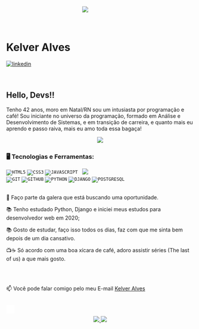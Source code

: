 <img align="right" width="300px" style="margin-top:-20px" src="https://infind.tech/wp-content/uploads/2020/11/desenvolvimento-analytics.png">

</br>
</br>

<div dsplay="inline-block">
 
 <h1 align="left">Kelver Alves</h1>
  <a href="https://www.linkedin.com/in/kelver-alves-rodrigues-7b6295bb/"  target="_blank">
    <img width="80px" src="https://i.ibb.co/RyZx12b/linkedin.png" alt="linkedin" style="vertical-align:top;">
  </a>
</div>
</br>
</br>

## Hello, Devs!!

Tenho 42 anos, moro em Natal/RN sou um intusiasta por programação e café! Sou iniciante no universo da programação, formado em Análise e Desenvolvimento de Sistemas, e em transição de carreira, e quanto mais eu aprendo e passo raiva, mais eu amo toda essa bagaça!

<p align="center">
  <img src="https://camo.githubusercontent.com/7ff31bf674c5358f243c50ad2d3709af50a98c28e1f478dcc898309b973a4099/68747470733a2f2f73757065722e616272696c2e636f6d2e62722f77702d636f6e74656e742f75706c6f6164732f323031362f30392f73757065725f696d676761746f5f6469676974616e646f5f302e676966" width="350">
</p>

### 🖥️ Tecnologias e Ferramentas: 
<img width="300px" align="right" src="https://amicci.com.br/wp-content/themes/amicci/assets/images/desenvolvimento-tecnico-e-inovacao/art-intro-01.png">
<code><img width="40px" src="https://cdn.jsdelivr.net/gh/devicons/devicon/icons/html5/html5-original-wordmark.svg" title = "HTML5"/></code>
<code><img width="40px" src="https://cdn.jsdelivr.net/gh/devicons/devicon/icons/css3/css3-original-wordmark.svg" title = "CSS3"/></code>
<code><img width="40px" src="https://cdn.jsdelivr.net/gh/devicons/devicon/icons/javascript/javascript-original.svg" title = "JAVASCRIPT"/></code>
<code><img width="40px" src="https://cdn.jsdelivr.net/gh/devicons/devicon/icons/git/git-original.svg" title = "GIT"/></code>
<code><img width="40px" src="https://cdn.jsdelivr.net/gh/devicons/devicon/icons/github/github-original.svg" title = "GITHUB"/></code>
<code><img width="40px" src="https://cdn.jsdelivr.net/gh/devicons/devicon/icons/python/python-original.svg"  title = "PYTHON"/></code>
<code><img width="40px" src="https://cdn.jsdelivr.net/gh/devicons/devicon/icons/django/django-plain.svg" title = "DJANGO"/></code>
<code><img width="40px" src="https://cdn.jsdelivr.net/gh/devicons/devicon/icons/postgresql/postgresql-original.svg" title = "POSTGRESQL"/></code>
</br>
</br>
<div display="inline-block">
 <p align="left">🤿 Faço parte da galera que está buscando uma oportunidade.</p>
 <p align="left">📚 Tenho estudado Python, Django e iniciei meus estudos para desenvolvedor web em 2020;</p>
 <p align="left">📚 Gosto de estudar, faço isso todos os dias, faz com que me sinta bem depois de um dia cansativo.</p>
 <p align="left">📺☕ Só acordo com uma boa xícara de café, adoro assistir séries (The last of us) a que mais gosto.</p>
</div>

</br>

</br>

📫 Você pode falar comigo pelo meu E-mail <a href="mailto:kelverwt@gmail.com">Kelver Alves</a>

</br>
<a href="https://www.linkedin.com/in/kelver-alves-rodrigues-7b6295bb/" target="_blank"><img align="left" alt="LinkedIn" width="22px" src="https://github.com/Aakarsh-B/trying-repos/blob/master/linkedin.svg" />

##
<p align="center">
<a href="https://github.com/kelver-web">
  <img height="180em" src="https://github-readme-stats-eight-theta.vercel.app/api?username=jeniblodev&show_icons=true&theme=algolia&include_all_commits=true&count_private=true"/>
  <img height="180em" src="https://github-readme-stats-eight-theta.vercel.app/api/top-langs/?username=jeniblodev&layout=compact&langs_count=8&theme=algolia"/>
</a>
</p>
